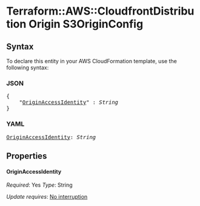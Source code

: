 # Terraform::AWS::CloudfrontDistribution Origin S3OriginConfig

## Syntax

To declare this entity in your AWS CloudFormation template, use the following syntax:

### JSON

<pre>
{
    "<a href="#originaccessidentity" title="OriginAccessIdentity">OriginAccessIdentity</a>" : <i>String</i>
}
</pre>

### YAML

<pre>
<a href="#originaccessidentity" title="OriginAccessIdentity">OriginAccessIdentity</a>: <i>String</i>
</pre>

## Properties

#### OriginAccessIdentity

_Required_: Yes
_Type_: String

_Update requires_: [No interruption](https://docs.aws.amazon.com/AWSCloudFormation/latest/UserGuide/using-cfn-updating-stacks-update-behaviors.html#update-no-interrupt)

